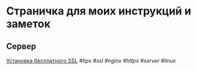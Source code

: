 # Страничка для моих инструкций и заметок

## Сервер
[Установка бесплатного SSL](instruction-nginx-ssl-free.md) _#tips #ssl #nginx #https #server #linux_